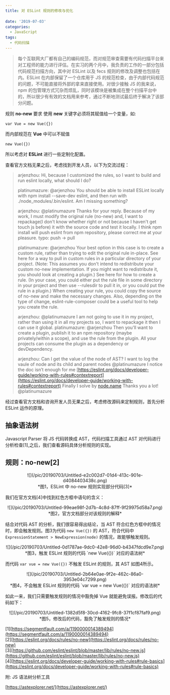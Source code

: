 ```yaml
---
title: 对 ESLint 规则的修改与优化

date: '2019-07-03'
categories:
  - JavaScript
tags:
  - 代码扫描
---
```


> 每个互联网大厂都有自己的编码规范，而对规范审查需要有代码扫描平台来对工程师的能力进行评估。在实习的两个月中，我负责的工作的一部分包括代码规范扫描方向，其中对 ESLint 以及 fecs 规则的修改及调整也包括在内。ESLint 在内部保留了一个仓库用于 JS 的规范检查，由于内部代码规范的问题，不可能直接将外部的拿来直接使用。对很少接触 JS 的我来说，npm 的包管理方式冗杂而烦乱，同时该模块是被集成在整个扫描平台中的，所以很少有有效的文档用来参考，通过不断地测试最后终于解决了该部分问题。

规则 **no-new** 要求 使用 **new** 关键字必须将其赋值给一个变量，如:

```JS
var Vue = new Vue({})
```

而内部规范在 **Vue** 中可以不赋值
```JS
new Vue({})
```
所以考虑对 **ESLint** 进行一些定制化配置。

查看官方文档无果之后，考虑找到开发人员，以下为交流过程：

> arjenzhou:
Hi, because I customized the rules, so I want to build and run eslint locally, what should I do?
>
> platinumazure:
@arjenzhou You should be able to install ESLint locally with npm install --save-dev eslint, and then run with ./node_modules/.bin/eslint. Am I missing something?
>
> arjenzhou:
@platinumazure
Thanks for your reply.
Because of my work, I must modify the original rule (no-new) and, I want to repackage(I don't know whether right or not because I haven't get touch js before) it with the source code and test it locally.
I think npm install will push eslint from npm repository, please correct me at your pleasure.
typo: push -> pull
>
> platinumazure:
@arjenzhou Your best option in this case is to create a custom rule, rather than trying to edit the original rule in-place.
See here for a way to pull in custom rules in a particular directory of your project. (Note: This assumes you don't intend to redistribute your custom no-new implementation. If you might want to redistribute it, you should look at creating a plugin.)
See here for how to create a rule. (In your case, you could either put the rule file in some directory in your project and then use --rulesdir to pull it in, or you could put the rule in a plugin.)
When creating your rule, you could copy the source of no-new and make the necessary changes.
Also, depending on the type of change, eslint-rule-composer could be a useful tool to help you create the rule.
>
> arjenzhou:
@platinumazure I am not going to use it in my project, rather than using it in all my projects so, I want to repackage it then I can use it global.
platinumazure:
@arjenzhou Then you'll want to create a plugin, publish it to an npm repository (maybe privately/within a scope), and use the rule from the plugin. All your projects can consume the plugin as a dependency or devDependency.
>
> arjenzhou:
Can I get the value of the node of AST?
I want to log the vaule of node and its child and parent nodes
@platinumazure
I notice the doc isn’t enough for me [https://eslint.org/docs/developer-guide/working-with-rules#contextreport](https://eslint.org/docs/developer-guide/working-with-rules#contextreport)
Finally I solve by [node.name](http://node.name/)
Thanks you a lot! @platinumazure

经过查看官方文档和咨询开发人员无果之后，考虑修改源码来定制规则，首先分析 ESLint 运作的原理。

## 抽象语法树

Javascript Parser 将 JS 代码转换成 AST，代码扫描工具通过 AST 对代码进行分析检查[1],之后，我们查看源码具体分析规则的实现。

## 规则：no-new[2]

<center>![](/pic/20190703/Untitled-e2c002d7-01d4-413c-901e-d4084403438c.png)</center>

<center>*图1，ESLint 中 no-new 规则实现部分代码[3]*</center>

我们在官方文档[4]中找到红色方框中语句的含义：

<center>![](/pic/20190703/Untitled-99eae98f-2d7b-4c8d-87ff-9f29975d58a7.png)</center>

<center>*图2，官方文档部分对该规则的解释*</center>

结合对代码 AST 的分析，我们很容易得出结论，当 AST 符合红色方框中的情况时，即会触发规则。图3为代码 `new Vue({})` 的 AST，符合代码中 `ExpressionStatement > NewExpression(node)` 的情况，故能够触发规则。


<center>![](/pic/20190703/Untitled-0d1787ae-9dc0-42e8-96d0-b4347fdcd9e7.png)</center>

<center>*图3，触发 ESLint 规则的代码 `new Vue({})` 对应的语法树*</center>

而代码 `var vue = new Vue({})` 不触发 ESLint 的规则，其 AST 如图4所示。

<center>![](/pic/20190703/Untitled-2b64e0ae-9f2e-462c-86a0-3953e04c7299.png)</center>

<center>*图4，不会触发 ESLint 规则的代码 `var vue = new Vue({})` 对应的语法树*</center>

如此一来，我们只需要触发规则的情况中豁免掉 Vue 就能避免误报。修改后的代码如下：

<center>![](/pic/20190703/Untitled-1382d5f8-30cd-4162-9fc8-37f1cf87faf9.png)</center>

<center>*图5，修改后的代码，豁免了触发规则的情况*</center>

[1][https://segmentfault.com/a/1190000014389494](https://segmentfault.com/a/1190000014389494)  
[2][https://eslint.org/docs/rules/no-new](https://eslint.org/docs/rules/no-new)  
[3][https://github.com/eslint/eslint/blob/master/lib/rules/no-new.js](https://github.com/eslint/eslint/blob/master/lib/rules/no-new.js)  
[4][https://eslint.org/docs/developer-guide/working-with-rules#rule-basics](https://eslint.org/docs/developer-guide/working-with-rules#rule-basics)

附: JS 语法树分析工具

[https://astexplorer.net/](https://astexplorer.net/)